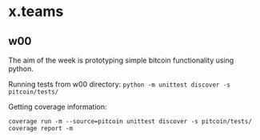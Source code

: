 # x.teams

## w00
The aim of the week is prototyping simple bitcoin functionality using python.

Running tests from w00 directory:
`python -m unittest discover -s pitcoin/tests/`

Getting coverage information: 
```
coverage run -m --source=pitcoin unittest discover -s pitcoin/tests/
coverage report -m
```
